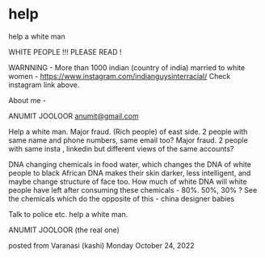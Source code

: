 # help
help a white man


WHITE PEOPLE !!! 
PLEASE READ !

WARNNING -
More than 1000 indian (country of india) married to white women - 
https://www.instagram.com/indianguysinterracial/
Check instagram link above. 

About me - 

ANUMIT JOOLOOR
anumit@gmail.com

Help a white man. 
Major fraud.
(Rich people) of east side. 
2 people with same name and phone numbers, same email too?
Major fraud.
2 people with same insta , linkedin but different views of the same accounts?

DNA changing chemicals in food water, which changes the DNA of white people to black African DNA makes their skin darker, less intelligent, and maybe change structure of face too. 
How much of white DNA will white people have left after consuming these chemicals - 80%. 50%, 30% ?
See the chemicals which do the opposite of this - china designer babies 

Talk to police etc. help a white man. 

ANUMIT JOOLOOR (the real one)


posted from Varanasi (kashi)
Monday October 24, 2022
